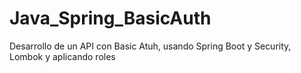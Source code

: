 # Java_Spring_BasicAuth
Desarrollo de un API con Basic Atuh, usando Spring Boot y Security, Lombok y aplicando roles
